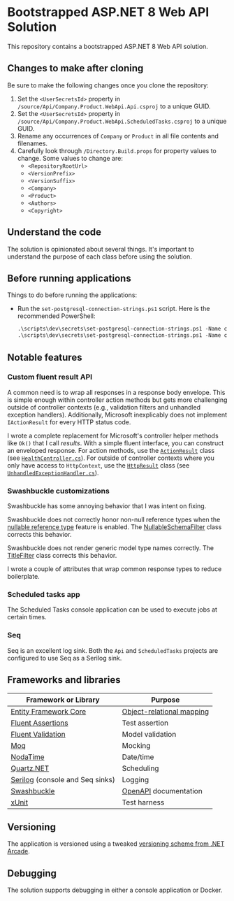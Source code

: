 # Bootstrapped ASP.NET 8 Web API Solution

This repository contains a bootstrapped ASP.NET 8 Web API solution.

## Changes to make after cloning

Be sure to make the following changes once you clone the repository:

1. Set the `<UserSecretsId>` property in `/source/Api/Company.Product.WebApi.Api.csproj` to a unique GUID.
2. Set the `<UserSecretsId>` property in `/source/Api/Company.Product.WebApi.ScheduledTasks.csproj` to a unique GUID.
3. Rename any occurrences of `Company` or `Product` in all file contents and filenames.
4. Carefully look through `/Directory.Build.props` for property values to change. Some values to change are:
    - `<RepositoryRootUrl>`
    - `<VersionPrefix>`
    - `<VersionSuffix>`
    - `<Company>`
    - `<Product>`
    - `<Authors>`
    - `<Copyright>`

## Understand the code

The solution is opinionated about several things. It's important to understand the purpose of each class before using the solution.

## Before running applications

Things to do before running the applications:

- Run the `set-postgresql-connection-strings.ps1` script. Here is the recommended PowerShell:

  ```ps
  .\scripts\dev\secrets\set-postgresql-connection-strings.ps1 -Name company_product -Environment DeveloperDocker -DatabaseHost postgresql -DatabaseName postgres -Verbose
  .\scripts\dev\secrets\set-postgresql-connection-strings.ps1 -Name company_product -Environment DeveloperVisualStudio -DatabaseHost localhost -DatabaseName postgres -Verbose
  ```

## Notable features

### Custom fluent result API

A common need is to wrap all responses in a response body envelope. This is simple enough within controller action methods but gets more challenging outside of controller contexts (e.g., validation filters and unhandled exception handlers). Additionally, Microsoft inexplicably does not implement `IActionResult` for every HTTP status code.

I wrote a complete replacement for Microsoft's controller helper methods like `Ok()` that I call _results_. With a simple fluent interface, you can construct an enveloped response. For action methods, use the [`ActionResult`](source/Api/Results/ActionResult.cs) class (see [`HealthController.cs`](source/Api/Controllers/Health/HealthController.cs)). For outside of controller contexts where you only have access to `HttpContext`, use the [`HttpResult`](source/Api/Results/HttpResult.cs) class (see [`UnhandledExceptionHandler.cs`](source/Api/ExceptionHandlers/UnhandledExceptionHandler.cs)).

### Swashbuckle customizations

Swashbuckle has some annoying behavior that I was intent on fixing.

Swashbuckle does not correctly honor non-null reference types when the [nullable reference type](https://docs.microsoft.com/en-us/dotnet/csharp/nullable-references) feature is enabled. The [NullableSchemaFilter](source/Api/Swashbuckle/NullableSchemaFilter.cs) class corrects this behavior.

Swashbuckle does not render generic model type names correctly. The [TitleFilter](source/Api/Swashbuckle/TitleFilter.cs) class corrects this behavior.

I wrote a couple of attributes that wrap common response types to reduce boilerplate.

### Scheduled tasks app

The Scheduled Tasks console application can be used to execute jobs at certain times.

### Seq

Seq is an excellent log sink. Both the `Api` and `ScheduledTasks` projects are configured to use Seq as a Serilog sink.

## Frameworks and libraries

| Framework or Library | Purpose |
| -------------------- | ------- |
| [Entity Framework Core](https://docs.microsoft.com/en-us/ef/core/) | [Object-relational mapping](https://en.wikipedia.org/wiki/Object%E2%80%93relational_mapping)
| [Fluent Assertions](https://fluentassertions.com/) | Test assertion |
| [Fluent Validation](https://fluentvalidation.net/) | Model validation |
| [Moq](https://github.com/moq/moq) | Mocking |
| [NodaTime](https://nodatime.org/) | Date/time |
| [Quartz.NET](https://www.quartz-scheduler.net/) | Scheduling |
| [Serilog](https://serilog.net/) (console and Seq sinks) | Logging |
| [Swashbuckle](https://docs.microsoft.com/en-us/aspnet/core/tutorials/getting-started-with-swashbuckle?view=aspnetcore-6.0&tabs=visual-studio) | [OpenAPI](https://swagger.io/) documentation |
| [xUnit](https://xunit.net/) | Test harness |

## Versioning

The application is versioned using a tweaked [versioning scheme from .NET Arcade](https://github.com/dotnet/arcade/blob/main/Documentation/CorePackages/Versioning.md).

## Debugging

The solution supports debugging in either a console application or Docker.
